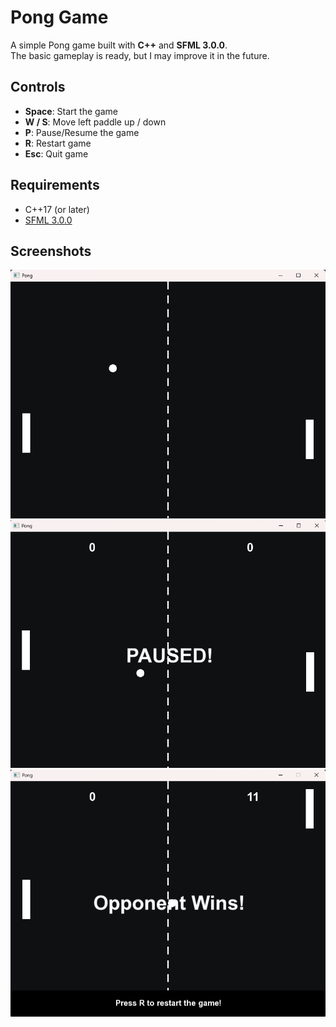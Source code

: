 # Pong Game

A simple Pong game built with **C++** and **SFML 3.0.0**.  
The basic gameplay is ready, but I may improve it in the future.

## Controls
- **Space**: Start the game
- **W / S**: Move left paddle up / down  
- **P**: Pause/Resume the game
- **R**: Restart game
- **Esc**: Quit game  

## Requirements
- C++17 (or later)  
- [SFML 3.0.0](https://www.sfml-dev.org/)  

## Screenshots
![Screenshot](screenshots/1.png)
![Screenshot](screenshots/2.png)
![Screenshot](screenshots/3.png)
